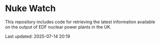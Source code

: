 # Nuke Watch

This repository includes code for retrieving the latest information available on the output of EDF nuclear power plants in the UK.

Last updated: 2025-07-14 20:19
